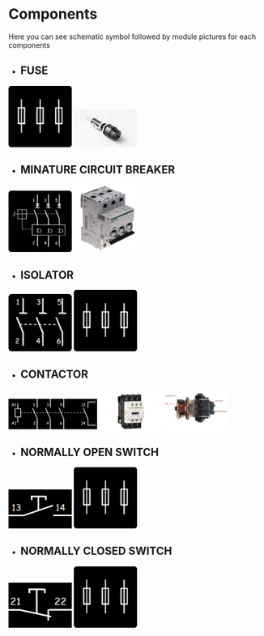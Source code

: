 # **Components**
Here you can see schematic symbol followed by module pictures for each components

- ## **FUSE**

<img src="../assets/images/fuse.png" alt="fuse" width="125"/>

<img src="../assets/images/fuse2.jpg" alt="fuse" width="125"/>

- ## **MINATURE CIRCUIT BREAKER**

<img src="../assets/images/mcb.png" alt="mcb" width="125"/>

<img src="../assets/images/mcb2.jpg" alt="fuse" width="125"/>

- ## **ISOLATOR**

<img src="../assets/images/isolator.png" alt="isolator" width="125"/>

<img src="../assets/images/fuse.png" alt="fuse" width="125"/>

- ## **CONTACTOR**

<img src="../assets/images/contactor.png" alt="contactor" width="175"/>

<img src="../assets/images/contactor1.jpg" alt="fuse" width="125"/>

<img src="../assets/images/contactor2.png" alt="fuse" width="125"/>

- ## **NORMALLY OPEN SWITCH**

<img src="../assets/images/no.png" alt="no" width="125"/>

<img src="../assets/images/fuse.png" alt="fuse" width="125"/>

- ## **NORMALLY CLOSED SWITCH**

<img src="../assets/images/nc.png" alt="nc" width="125"/>

<img src="../assets/images/fuse.png" alt="fuse" width="125"/>

